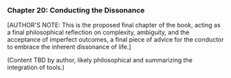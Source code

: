 ### **Chapter 20: Conducting the Dissonance**

[AUTHOR'S NOTE: This is the proposed final chapter of the book, acting as a final philosophical reflection on complexity, ambiguity, and the acceptance of imperfect outcomes, a final piece of advice for the conductor to embrace the inherent dissonance of life.]

(Content TBD by author, likely philosophical and summarizing the integration of tools.)
      